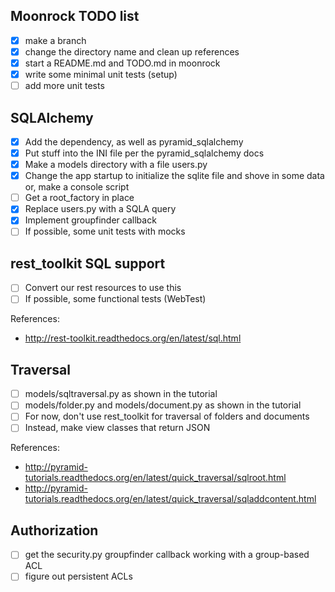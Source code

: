 ## Moonrock TODO list

- [X] make a branch
- [X] change the directory name and clean up references
- [X] start a README.md and TODO.md in moonrock
- [X] write some minimal unit tests (setup)
- [ ] add more unit tests

## SQLAlchemy

- [X] Add the dependency, as well as pyramid_sqlalchemy
- [X] Put stuff into the INI file per the pyramid_sqlalchemy docs
- [X] Make a models directory with a file users.py
- [X] Change the app startup to initialize the sqlite file and shove in some data or, make a console script
- [ ] Get a root_factory in place
- [X] Replace users.py with a SQLA query
- [X] Implement groupfinder callback
- [ ] If possible, some unit tests with mocks

## rest_toolkit SQL support

- [ ] Convert our rest resources to use this
- [ ] If possible, some functional tests (WebTest)

References:
* http://rest-toolkit.readthedocs.org/en/latest/sql.html

## Traversal

- [ ] models/sqltraversal.py as shown in the tutorial
- [ ] models/folder.py and models/document.py as shown in the tutorial
- [ ] For now, don't use rest_toolkit for traversal of folders and documents
- [ ] Instead, make view classes that return JSON

References:
* http://pyramid-tutorials.readthedocs.org/en/latest/quick_traversal/sqlroot.html
* http://pyramid-tutorials.readthedocs.org/en/latest/quick_traversal/sqladdcontent.html

## Authorization

- [ ] get the security.py groupfinder callback working with a group-based ACL
- [ ] figure out persistent ACLs

